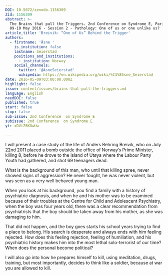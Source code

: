 ```yaml
---
DOI: 10.5072/zenodo.1156309
Zid: 1156309
abstract: >-
  The Brains that pull the Triggers. 2nd Conference on Syndrome E, Paris IAS,
  09-10 May 2016 - Session 2 - Pathology: One of us or one unlike us?
article_title: 'Breivik: “One of Us” Behind the Trigger'
authors:
  - firstname: 'Åsne '
    is_institution: false
    lastname: Seierstad
    positions_and_institutions:
      - institution: Norway
    social_channels:
      twitter: '@AsneSeierstad'
      wikipedia: https://en.wikipedia.org/wiki/%C3%85sne_Seierstad
date: 2016-05-09T03:00:00.000Z
highlight: false
issue: content/issues/brains-that-pull-the-triggers.md
language: English
needDOI: false
published: true
start: false
stop: false
sub-issue: 2nd Conference  on Syndrome E
subissue: 2nd Conference  on Syndrome E
yt: xDVtZ6KOwUw

---
```


I will present a case study of the life of Anders Behring Breivik, who on July 22nd 2011 placed a bomb outside the office of Norway’s Prime Minister, killing 8, before he drove to the island of Utøya where the Labour Party Youth had gathered, and shot 69 teenagers dead.

What is the background of this man, who until that killing spree, never showed signs of aggression? He never fought, he was never violent, but was seen as a very well behaved young man.

When you look at his background, you find a family with a history of psychiatric diagnosis, and when he and his mother was to be examined because of their troubles at the Centre for Child and Adolescent Psychiatry, when the boy was four years old, there was a clear recommendation from psychiatrists that the boy should be taken away from his mother, as she was damaging to him.

That did not happen, and the boy goes starts his school years trying to find a place to belong. His search is desperate and always ends with him feeling rejected. How does this feeling rejection, feeling of humiliation, and his psychiatric history makes him into the most lethal solo-terrorist of our time? When does the personal become political?

I will also go into how he prepares himself to kill, using meditation, drugs, training, but most importantly, decides to think like a soldier, because at war you are allowed to kill.

<Youtube yt="xDVtZ6KOwUw" caption="Breivik: “One of Us” Behind the Trigger"></Youtube>